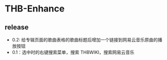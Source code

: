 # THB-Enhance

## release

* 0.2: 给专辑页面的歌曲表格的歌曲标题后增加一个链接到网易云音乐原曲的播放按钮
* 0.1：选中时的右键搜索菜单，搜索 THBWIKI，搜索网易云音乐
